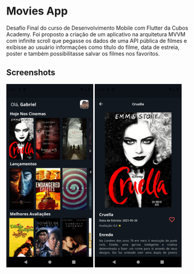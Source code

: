 # Movies App

Desafio Final do curso de Desenvolvimento Mobile com Flutter da Cubos Academy. Foi proposto a criação de um aplicativo na arquitetura MVVM com infinite scroll que pegasse os dados de uma API pública de filmes e exibisse ao usuário informações como título do filme, data de estreia, poster e também possibilitasse salvar os filmes nos favoritos.

## Screenshots

<img src="screenshots/Screenshot_1624308298.png" width=230/> <img src="screenshots/Screenshot_1624308320.png" width=230/>
